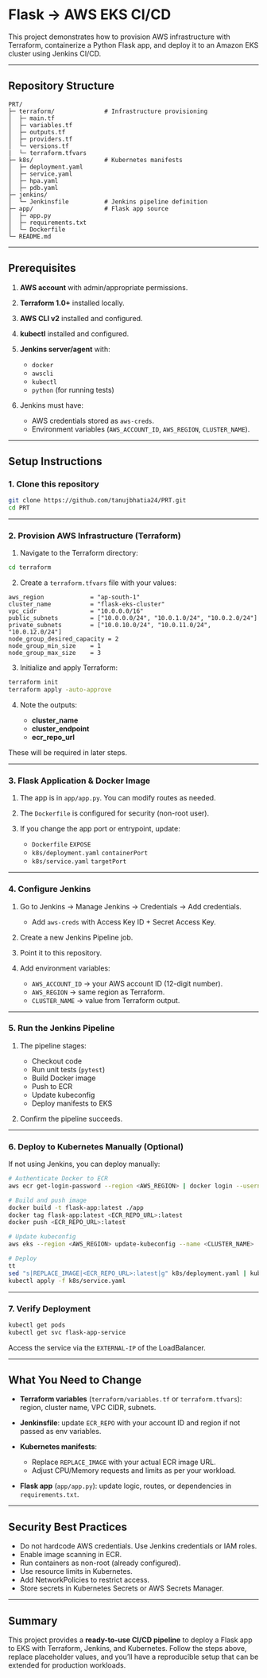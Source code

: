 # Flask → AWS EKS CI/CD

This project demonstrates how to provision AWS infrastructure with Terraform, containerize a Python Flask app, and deploy it to an Amazon EKS cluster using Jenkins CI/CD.

---

## Repository Structure

```
PRT/
├─ terraform/              # Infrastructure provisioning
│  ├─ main.tf
│  ├─ variables.tf
│  ├─ outputs.tf
│  ├─ providers.tf
│  └─ versions.tf
|  └─ terraform.tfvars
├─ k8s/                    # Kubernetes manifests
│  ├─ deployment.yaml
│  ├─ service.yaml
│  ├─ hpa.yaml
│  ├─ pdb.yaml
├─ jenkins/
│  └─ Jenkinsfile          # Jenkins pipeline definition
├─ app/                    # Flask app source
│  ├─ app.py
│  ├─ requirements.txt
│  └─ Dockerfile
└─ README.md
```

---

## Prerequisites

1. **AWS account** with admin/appropriate permissions.
2. **Terraform 1.0+** installed locally.
3. **AWS CLI v2** installed and configured.
4. **kubectl** installed and configured.
5. **Jenkins server/agent** with:

   * `docker`
   * `awscli`
   * `kubectl`
   * `python` (for running tests)
6. Jenkins must have:

   * AWS credentials stored as `aws-creds`.
   * Environment variables (`AWS_ACCOUNT_ID`, `AWS_REGION`, `CLUSTER_NAME`).

---

## Setup Instructions

### 1. Clone this repository

```bash
git clone https://github.com/tanujbhatia24/PRT.git
cd PRT
```

---

### 2. Provision AWS Infrastructure (Terraform)

1. Navigate to the Terraform directory:

```bash
cd terraform
```

2. Create a `terraform.tfvars` file with your values:

```hcl
aws_region             = "ap-south-1"
cluster_name           = "flask-eks-cluster"
vpc_cidr               = "10.0.0.0/16"
public_subnets         = ["10.0.0.0/24", "10.0.1.0/24", "10.0.2.0/24"]
private_subnets        = ["10.0.10.0/24", "10.0.11.0/24", "10.0.12.0/24"]
node_group_desired_capacity = 2
node_group_min_size    = 1
node_group_max_size    = 3
```

3. Initialize and apply Terraform:

```bash
terraform init
terraform apply -auto-approve
```

4. Note the outputs:

   * **cluster\_name**
   * **cluster\_endpoint**
   * **ecr\_repo\_url**

These will be required in later steps.

---

### 3. Flask Application & Docker Image

1. The app is in `app/app.py`. You can modify routes as needed.
2. The `Dockerfile` is configured for security (non-root user).
3. If you change the app port or entrypoint, update:

   * `Dockerfile` `EXPOSE`
   * `k8s/deployment.yaml` `containerPort`
   * `k8s/service.yaml` `targetPort`

---

### 4. Configure Jenkins

1. Go to Jenkins → Manage Jenkins → Credentials → Add credentials.

   * Add `aws-creds` with Access Key ID + Secret Access Key.
2. Create a new Jenkins Pipeline job.
3. Point it to this repository.
4. Add environment variables:

   * `AWS_ACCOUNT_ID` → your AWS account ID (12-digit number).
   * `AWS_REGION` → same region as Terraform.
   * `CLUSTER_NAME` → value from Terraform output.

---

### 5. Run the Jenkins Pipeline

1. The pipeline stages:

   * Checkout code
   * Run unit tests (`pytest`)
   * Build Docker image
   * Push to ECR
   * Update kubeconfig
   * Deploy manifests to EKS

2. Confirm the pipeline succeeds.

---

### 6. Deploy to Kubernetes Manually (Optional)

If not using Jenkins, you can deploy manually:

```bash
# Authenticate Docker to ECR
aws ecr get-login-password --region <AWS_REGION> | docker login --username AWS --password-stdin <AWS_ACCOUNT_ID>.dkr.ecr.<AWS_REGION>.amazonaws.com

# Build and push image
docker build -t flask-app:latest ./app
docker tag flask-app:latest <ECR_REPO_URL>:latest
docker push <ECR_REPO_URL>:latest

# Update kubeconfig
aws eks --region <AWS_REGION> update-kubeconfig --name <CLUSTER_NAME>

# Deploy
tt
sed "s|REPLACE_IMAGE|<ECR_REPO_URL>:latest|g" k8s/deployment.yaml | kubectl apply -f -
kubectl apply -f k8s/service.yaml
```

---

### 7. Verify Deployment

```bash
kubectl get pods
kubectl get svc flask-app-service
```

Access the service via the `EXTERNAL-IP` of the LoadBalancer.

---

## What You Need to Change

* **Terraform variables** (`terraform/variables.tf` or `terraform.tfvars`): region, cluster name, VPC CIDR, subnets.
* **Jenkinsfile**: update `ECR_REPO` with your account ID and region if not passed as env variables.
* **Kubernetes manifests**:

  * Replace `REPLACE_IMAGE` with your actual ECR image URL.
  * Adjust CPU/Memory requests and limits as per your workload.
* **Flask app** (`app/app.py`): update logic, routes, or dependencies in `requirements.txt`.

---

## Security Best Practices

* Do not hardcode AWS credentials. Use Jenkins credentials or IAM roles.
* Enable image scanning in ECR.
* Run containers as non-root (already configured).
* Use resource limits in Kubernetes.
* Add NetworkPolicies to restrict access.
* Store secrets in Kubernetes Secrets or AWS Secrets Manager.

---

## Summary

This project provides a **ready-to-use CI/CD pipeline** to deploy a Flask app to EKS with Terraform, Jenkins, and Kubernetes. Follow the steps above, replace placeholder values, and you’ll have a reproducible setup that can be extended for production workloads.
